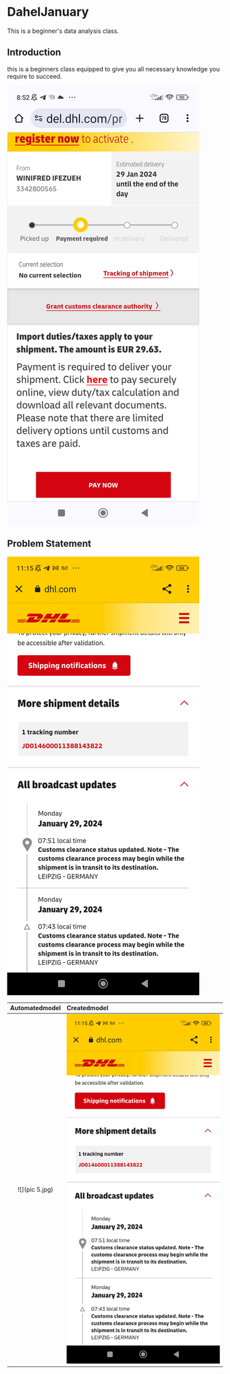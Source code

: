 # DahelJanuary
This is a beginner's data analysis class.

## Introduction
  this is a beginners class equipped to give you all necessary knowledge you require to succeed.

  ![](Screenshot_2024-01-29-08-52-32-369_com.android.chrome.jpg)




  ## Problem Statement
  ![](Screenshot_2024-01-29-11-15-09-846_com.android.chrome.jpg)


  Automatedmodel             |       Createdmodel   
  :----------------------:   | :--------------------              
  ![](pic 5.jpg)             |![](Screenshot_2024-01-29-11-15-09-846_com.android.chrome.jpg)


  
  



   
      
